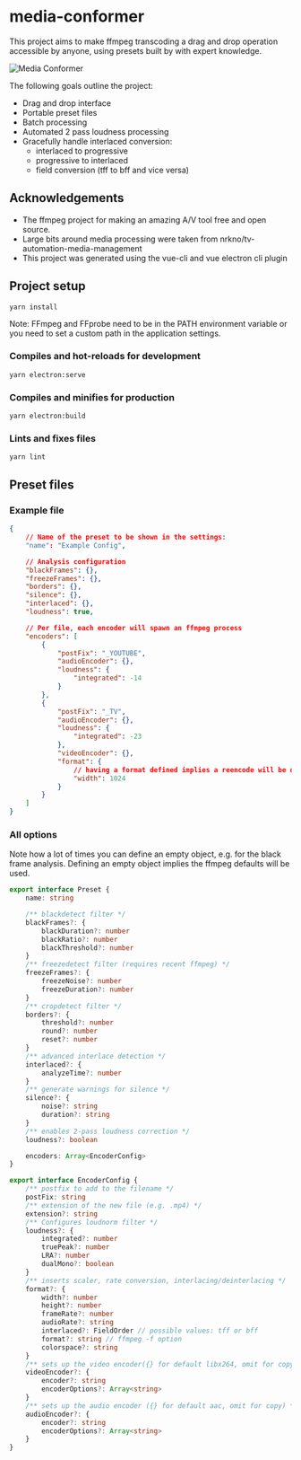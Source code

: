 # media-conformer

This project aims to make ffmpeg transcoding a drag and drop operation accessible by anyone, using presets built by with expert knowledge.

![Media Conformer](https://raw.githubusercontent.com/baltedewit/media-conformer/master/images/media-conformer.png)

The following goals outline the project:

- Drag and drop interface
- Portable preset files
- Batch processing
- Automated 2 pass loudness processing
- Gracefully handle interlaced conversion:
  - interlaced to progressive
  - progressive to interlaced
  - field conversion (tff to bff and vice versa)

## Acknowledgements

- The ffmpeg project for making an amazing A/V tool free and open source.
- Large bits around media processing were taken from nrkno/tv-automation-media-management
- This project was generated using the vue-cli and vue electron cli plugin

## Project setup

```
yarn install
```

Note: FFmpeg and FFprobe need to be in the PATH environment variable or you need to set a custom path in the application settings.

### Compiles and hot-reloads for development

```
yarn electron:serve
```

### Compiles and minifies for production

```
yarn electron:build
```

### Lints and fixes files

```
yarn lint
```

## Preset files

### Example file

```json
{
	// Name of the preset to be shown in the settings:
	"name": "Example Config",

	// Analysis configuration
	"blackFrames": {},
	"freezeFrames": {},
	"borders": {},
	"silence": {},
	"interlaced": {},
	"loudness": true,

	// Per file, each encoder will spawn an ffmpeg process
	"encoders": [
		{
			"postFix": "_YOUTUBE",
			"audioEncoder": {},
			"loudness": {
				"integrated": -14
			}
		},
		{
			"postFix": "_TV",
			"audioEncoder": {},
			"loudness": {
				"integrated": -23
			},
			"videoEncoder": {},
			"format": {
				// having a format defined implies a reencode will be done
				"width": 1024
			}
		}
	]
}
```

### All options

Note how a lot of times you can define an empty object, e.g. for the black frame analysis. Defining an empty object implies the ffmpeg defaults will be used.

```ts
export interface Preset {
	name: string

	/** blackdetect filter */
	blackFrames?: {
		blackDuration?: number
		blackRatio?: number
		blackThreshold?: number
	}
	/** freezedetect filter (requires recent ffmpeg) */
	freezeFrames?: {
		freezeNoise?: number
		freezeDuration?: number
	}
	/** cropdetect filter */
	borders?: {
		threshold?: number
		round?: number
		reset?: number
	}
	/** advanced interlace detection */
	interlaced?: {
		analyzeTime?: number
	}
	/** generate warnings for silence */
	silence?: {
		noise?: string
		duration?: string
	}
	/** enables 2-pass loudness correction */
	loudness?: boolean

	encoders: Array<EncoderConfig>
}

export interface EncoderConfig {
	/** postfix to add to the filename */
	postFix: string
	/** extension of the new file (e.g. .mp4) */
	extension?: string
	/** Configures loudnorm filter */
	loudness?: {
		integrated?: number
		truePeak?: number
		LRA?: number
		dualMono?: boolean
	}
	/** inserts scaler, rate conversion, interlacing/deinterlacing */
	format?: {
		width?: number
		height?: number
		frameRate?: number
		audioRate?: string
		interlaced?: FieldOrder // possible values: tff or bff
		format?: string // ffmpeg -f option
		colorspace?: string
	}
	/** sets up the video encoder({} for default libx264, omit for copy) */
	videoEncoder?: {
		encoder?: string
		encoderOptions?: Array<string>
	}
	/** sets up the audio encoder ({} for default aac, omit for copy) */
	audioEncoder?: {
		encoder?: string
		encoderOptions?: Array<string>
	}
}
```
